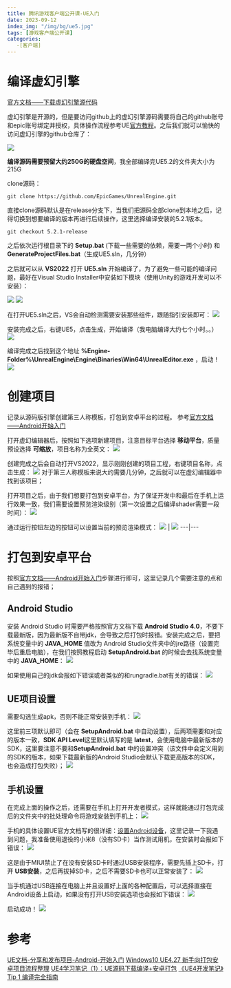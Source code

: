 ```yaml
---
title: 腾讯游戏客户端公开课-UE入门
date: 2023-09-12
index_img: "/img/bg/ue5.jpg"
tags: [游戏客户端公开课]
categories: 
   -[客户端]
---
```


<!-- more -->

# 编译虚幻引擎

[官方文档——下载虚幻引擎源代码](https://docs.unrealengine.com/5.2/zh-CN/downloading-unreal-engine-source-code/)

虚幻引擎是开源的，但是要访问github上的虚幻引擎源码需要将自己的github账号和epic账号绑定并授权，具体操作流程参考UE[官方教程](https://www.unrealengine.com/zh-CN/ue-on-github)。之后我们就可以愉快的访问虚幻引擎的github仓库了：

![](/article_img/2023-09-12-09-54-18.png)

**编译源码需要预留大约250G的硬盘空间**，我全部编译完UE5.2的文件夹大小为215G

clone源码：
```git
git clone https://github.com/EpicGames/UnrealEngine.git
```

直接clone源码默认是在release分支下，当我们把源码全部clone到本地之后，记得切换到想要编译的版本再进行后续操作，这里选择编译安装的5.2.1版本。

```git
git checkout 5.2.1-release 
```

之后依次运行根目录下的 **Setup.bat** (下载一些需要的依赖，需要一两个小时) 和 **GenerateProjectFiles.bat**（生成UE5.sln，几分钟）

之后就可以从 **VS2022** 打开 **UE5.sln** 开始编译了，为了避免一些可能的编译问题，最好在Visual Studio Installer中安装如下模块（使用Unity的游戏开发可以不安装）：

![](/article_img/2023-09-12-10-13-51.png)
![](/article_img/2023-09-12-10-14-11.png)

在打开UE5.sln之后，VS会自动检测需要安装那些组件，跟随指引安装即可：
![](/article_img/2023-09-09-19-55-45.png)

安装完成之后，右键UE5，点击生成，开始编译（我电脑编译大约七个小时。。）
![](/article_img/2023-09-12-10-18-00.png)

编译完成之后找到这个地址 **%Engine-Folder%\UnrealEngine\Engine\Binaries\Win64\UnrealEditor.exe** ，启动！
![](/article_img/2023-09-12-10-32-37.png)

# 创建项目

记录从源码版引擎创建第三人称模板，打包到安卓平台的过程。
参考[官方文档——Android开始入门](https://docs.unrealengine.com/5.2/zh-CN/getting-started-and-setup-for-android-projects-in-unreal-engine/)

打开虚幻编辑器后，按照如下选项新建项目，注意目标平台选择 **移动平台**，质量预设选择 **可缩放**，项目名称为全英文：
![](/article_img/2023-09-12-10-36-08.png)

创建完成之后会自动打开VS2022，显示刚刚创建的项目工程，右键项目名称，点击生成：
![](/article_img/2023-09-12-10-47-44.png)
对于第三人称模板来说大约需要几分钟，之后就可以在虚幻编辑器中找到该项目；

打开项目之后，由于我们想要打包到安卓平台，为了保证开发中和最后在手机上运行效果一致，我们需要设置预览渲染级别（第一次设置之后编译shader需要一段时间）：
![](/article_img/2023-09-12-10-58-00.png)

通过运行按钮左边的按钮可以设置当前的预览渲染模式：
![](/article_img/2023-09-12-10-59-18.png) | ![](/article_img/2023-09-12-10-59-41.png)
---|---

# 打包到安卓平台

按照[官方文档——Android开始入门](https://docs.unrealengine.com/5.2/zh-CN/getting-started-and-setup-for-android-projects-in-unreal-engine/)步骤进行即可，这里记录几个需要注意的点和自己遇到的报错；

## Android Studio

安装 Android Studio 时需要严格按照官方文档下载 **Android Studio 4.0**，不要下载最新版，因为最新版不自带jdk，会导致之后打包时报错。安装完成之后，要把系统变量中的 **JAVA_HOME** 值改为 Android Studio文件夹中的jre路径（设置完毕后重启电脑），在我们按照教程启动 **SetupAndroid.bat** 的时候会去找系统变量中的 **JAVA_HOME**：
![](/article_img/2023-09-12-11-13-23.png)

如果使用自己的jdk会报如下错误或者类似的和rungradle.bat有关的错误：
![](/article_img/2023-09-12-12-09-35.png)

## UE项目设置

需要勾选生成apk，否则不能正常安装到手机：
![](/article_img/2023-09-12-13-54-18.png)

这里前三项默认即可（会在 **SetupAndroid.bat** 中自动设置），后两项需要和对应的版本一致，**SDK API Level**这里默认填写的是 **latest**，会使用电脑中最新版本的SDK，这里要注意不要和**SetupAndroid.bat** 中的设置冲突（该文件中会定义用到的SDK的版本，如果下载最新版的Android Studio会默认下载更高版本的SDK，也会造成打包失败）；
![](/article_img/2023-09-12-13-55-48.png)

## 手机设置

在完成上面的操作之后，还需要在手机上打开开发者模式，这样就能通过打包完成后的文件夹中的批处理命令将游戏安装到手机上：
![](/article_img/2023-09-12-14-03-24.png)

手机的具体设置UE官方文档写的很详细：[设置Android设备](https://docs.unrealengine.com/5.2/zh-CN/setting-up-your-android-device-for-developing-applications-in-unreal-engine/)，这里记录一下我遇到问题，我准备使用退役的小米8（没有SD卡）当作测试用机，在安装时会报如下错误：
![](/article_img/2023-09-12-14-07-43.png)

这是由于MIUI禁止了在没有安装SD卡时通过USB安装程序，需要先插上SD卡，打开 **USB安装**，之后再拔掉SD卡，之后不需要SD卡也可以正常安装了：
![](/article_img/2023-09-12-14-11-00.png)

当手机通过USB连接在电脑上并且设置好上面的各种配置后，可以选择直接在Android设备上启动，如果没有打开USB安装选项也会报如下错误：
![](/article_img/2023-09-11-21-55-11.png)

启动成功！
![](/article_img/2023-09-12-14-22-38.png)

# 参考

[UE文档-分享和发布项目-Android-开始入门](https://docs.unrealengine.com/5.2/zh-CN/getting-started-and-setup-for-android-projects-in-unreal-engine/)
[Windows10 UE4.27 新手向打包安卓项目流程整理](https://zhuanlan.zhihu.com/p/562504560)
[UE4学习笔记（1）：UE源码下载编译+安卓打包](https://zhuanlan.zhihu.com/p/655375421)
[《UE4开发笔记》Tip 1 编译完全指南](https://zhuanlan.zhihu.com/p/509308558)